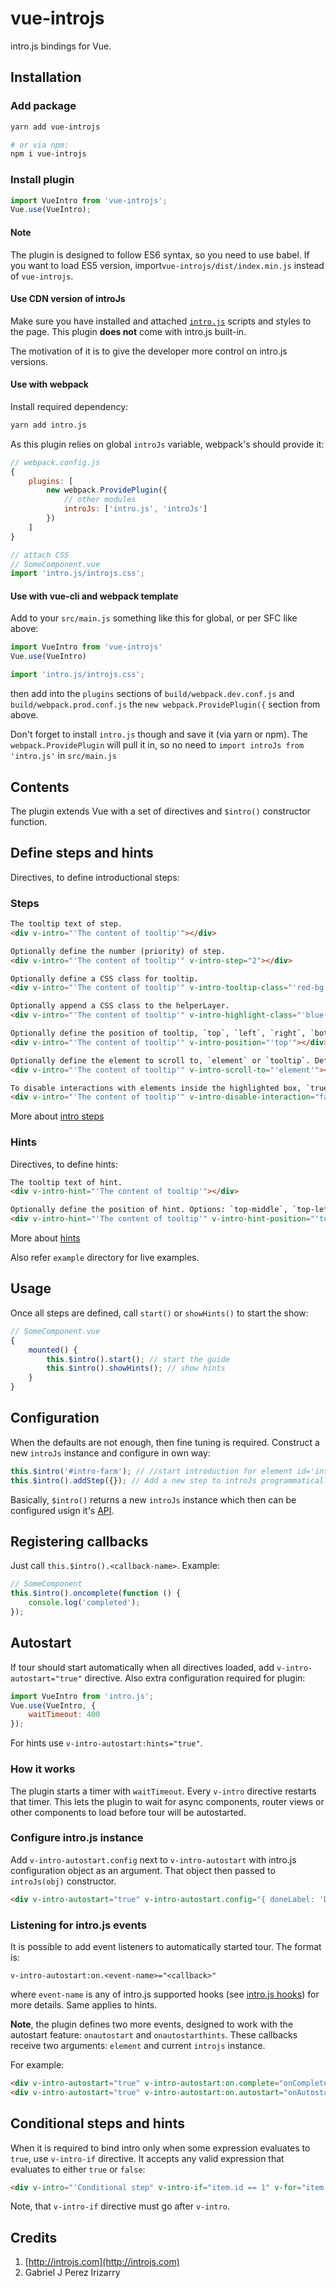 # vue-introjs
intro.js bindings for Vue.

## Installation
### Add package
```bash
yarn add vue-introjs

# or via npm:
npm i vue-introjs
```

### Install plugin
```javascript
import VueIntro from 'vue-introjs';
Vue.use(VueIntro);
```

#### Note
The plugin is designed to follow ES6 syntax, so you need to use babel. If you want to load ES5 version, import`vue-introjs/dist/index.min.js` instead of `vue-introjs`.

#### Use CDN version of introJs
Make sure you have installed and attached [`intro.js`](http://introjs.com/docs/getting-started/install) scripts and styles to the page.
This plugin **does not** come with intro.js built-in.

The motivation of it is to give the developer more control on intro.js versions.

#### Use with webpack
Install required dependency:
```bash
yarn add intro.js
```

As this plugin relies on global `introJs` variable, webpack's should provide it:
```javascript
// webpack.config.js
{
    plugins: [
        new webpack.ProvidePlugin({
            // other modules
            introJs: ['intro.js', 'introJs']
        })
    ]
}

// attach CSS
// SomeComponent.vue
import 'intro.js/introjs.css';
```

#### Use with vue-cli and webpack template
Add to your `src/main.js` something like this for global, or per SFC like above:
```javascript
import VueIntro from 'vue-introjs'
Vue.use(VueIntro)

import 'intro.js/introjs.css';
```
then add into the `plugins` sections of `build/webpack.dev.conf.js` and `build/webpack.prod.conf.js` the `new webpack.ProvidePlugin({` section from above.

Don't forget to install `intro.js` though and save it (via yarn or npm). The `webpack.ProvidePlugin` will pull it in, so no need to `import introJs from 'intro.js'` in `src/main.js`


## Contents
The plugin extends Vue with a set of directives and `$intro()` constructor function.


## Define steps and hints
Directives, to define introductional steps:
### Steps

```html
The tooltip text of step.
<div v-intro="'The content of tooltip'"></div>
```

```html
Optionally define the number (priority) of step.
<div v-intro="'The content of tooltip'" v-intro-step="2"></div>
```

```html
Optionally define a CSS class for tooltip.
<div v-intro="'The content of tooltip'" v-intro-tooltip-class="'red-bg'"></div>
```

```html
Optionally append a CSS class to the helperLayer.
<div v-intro="'The content of tooltip'" v-intro-highlight-class="'blue-bg'"></div>
```

```html
Optionally define the position of tooltip, `top`, `left`, `right`, `bottom`, `bottom-left-aligned` (same as `bottom`), `bottom-middle-aligned`, `bottom-right-aligned` or `auto` (to detect the position of element and assign the correct position automatically). Default is `bottom`.
<div v-intro="'The content of tooltip'" v-intro-position="'top'"></div>
```

```html
Optionally define the element to scroll to, `element` or `tooltip`. Default is `element`.
<div v-intro="'The content of tooltip'" v-intro-scroll-to="'element'"></div>
```

```html
To disable interactions with elements inside the highlighted box, `true` or `false` (also `1` or `0`).
<div v-intro="'The content of tooltip'" v-intro-disable-interaction="false"></div>
```

More about [intro steps](http://introjs.com/docs/intro/attributes/)

### Hints
Directives, to define hints:

```html
The tooltip text of hint.
<div v-intro-hint="'The content of tooltip'"></div>
```

```html
Optionally define the position of hint. Options: `top-middle`, `top-left`, `top-right`, `bottom-left`, `bottom-right`, `bottom-middle`, `middle-left`, `middle-right`, `middle-middle`. Default: `top-middle`.
<div v-intro-hint="'The content of tooltip'" v-intro-hint-position="'top'"></div>
```

More about [hints](http://introjs.com/docs/hints/attributes/)

Also refer `example` directory for live examples.

## Usage
Once all steps are defined, call `start()` or `showHints()` to start the show:
```javascript
// SomeComponent.vue
{
    mounted() {
        this.$intro().start(); // start the guide
        this.$intro().showHints(); // show hints
    }
}
```

## Configuration
When the defaults are not enough, then fine tuning is required.
Construct a new `introJs` instance and configure in own way:
```javascript
this.$intro('#intro-farm'); // //start introduction for element id='intro-farm'
this.$intro().addStep({}); // Add a new step to introJs programmatically.
```

Basically, `$intro()` returns a new `introJs` instance which then can be configured usign it's [API](http://introjs.com/docs/intro/api).

## Registering callbacks
Just call `this.$intro().<callback-name>`. Example:
```javascript
// SomeComponent
this.$intro().oncomplete(function () {
    console.log('completed');
});
```

## Autostart
If tour should start automatically when all directives loaded,
add `v-intro-autostart="true"` directive.
Also extra configuration required for plugin:
```javascript
import VueIntro from 'intro.js';
Vue.use(VueIntro, {
    waitTimeout: 400
});
```

For hints use `v-intro-autostart:hints="true"`.

### How it works
The plugin starts a timer with `waitTimeout`.
Every `v-intro` directive restarts that timer. This lets the plugin to wait for async components, router views or other components to load before tour will be autostarted.

### Configure intro.js instance
Add `v-intro-autostart.config` next to `v-intro-autostart` with intro.js configuration object as an argument.
That object then passed to `introJs(obj)` constructor.
```html
<div v-intro-autostart="true" v-intro-autostart.config="{ doneLabel: 'DONE!' }"></div>
```

### Listening for intro.js events
It is possible to add event listeners to automatically started tour.
The format is:
```
v-intro-autostart:on.<event-name>="<callback>"
```
where `event-name` is any of intro.js supported hooks (see [intro.js hooks](http://introjs.com/docs/intro/api/#introjsoncompleteprovidedcallback)) for more details.
Same applies to hints.

**Note**, the plugin defines two more events, designed to work with the autostart feature:
`onautostart` and `onautostarthints`. These callbacks receive two arguments: `element` and current `introjs` instance.

For example:
```html
<div v-intro-autostart="true" v-intro-autostart:on.complete="onComplete"></div>
<div v-intro-autostart="true" v-intro-autostart:on.autostart="onAutostarted"></div>
```

## Conditional steps and hints
When it is required to bind intro only when some expression evaluates to `true`,
use `v-intro-if` directive.
It accepts any valid expression that evaluates to either `true` or `false`:
```html
<div v-intro="'Conditional step" v-intro-if="item.id == 1" v-for="item in items" :key="item.id"></div>
```

Note, that `v-intro-if` directive must go after `v-intro`.

## Credits
1. [http://introjs.com](http://introjs.com)
2. Gabriel J Perez Irizarry
